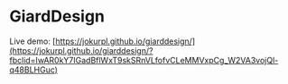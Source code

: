 #  GiardDesign
Live demo: [https://jokurpl.github.io/giarddesign/](https://jokurpl.github.io/giarddesign/?fbclid=IwAR0kY7IGadBflWxT9skSRnVLfofvCLeMMVxpCg_W2VA3vojQl-q48BLHGuc)
